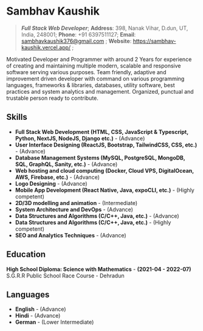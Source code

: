 # Sambhav Kaushik
>  ***Full Stack Web Developer***;
**Address**: 398, Nanak Vihar, D.dun, UT, India, 248001;
**Phone**: +91 6397511127;
**Email**: sambhavkaushik376@gmail.com ;
**Website**: https://sambhav-kaushik.vercel.app/ ;

Motivated Developer and Programmer with around 2 Years for experience of creating and maintaining multiple modern, scalable and responsive software serving various purposes. Team friendly, adaptive and improvement driven developer with command on various programming languages, frameworks & libraries, databases, utility software, best practices and system analytics and management. Organized, punctual and trustable person ready to contribute.


## Skills
- **Full Stack Web Development (HTML, CSS, JavaScript & Typescript, Python, NextJS, NodeJS, Django etc.)** - (Advance)
- **User Interface Designing (ReactJS, Bootstrap, TailwindCSS, CSS, etc.)** - (Advance)
- **Database Management Systems (MySQL, PostgreSQL, MongoDB, SQL, GraphQL, Sanity, etc.)** - (Advance)
- **Web hosting and cloud computing (Docker, Cloud VPS, DigitalOcean, AWS, Firebase, etc.)** - (Advance)
- **Logo Designing** - (Advance)
- **Mobile App Development (React Native, Java, expoCLI, etc.)** - (Highly competent)
- **2D/3D modelling and animation** - (Intermediate)
- **System Architecture and DevOps** - (Advance)
- **Data Structures and Algorithms (C/C++, Java, etc.)** - (Advance)
- **Data Structures and Algorithms (C/C++, Java, etc.)** - (Highly competent)
- **SEO and Analytics Techniques** - (Advance)


## Education
**High School Diploma: Science with Mathematics** - **(2021-04 - 2022-07)**
S.G.R.R Public School Race Course - Dehradun

## Languages
- **English** -   (Advance)
- **Hindi** - (Advance)
- **German** - (Lower Intermediate)

